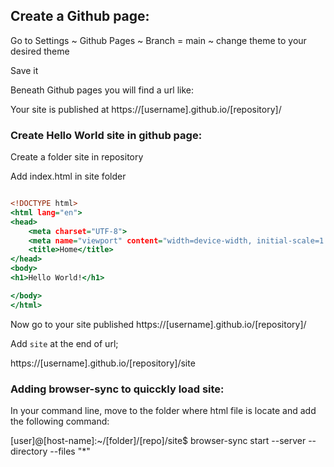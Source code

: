 ## Create a Github page:
Go to Settings ~ Github Pages ~ Branch = main ~ change theme to your desired theme 

Save it

Beneath Github pages you will find a url like:

Your site is published at https://[username].github.io/[repository]/

### Create Hello World site in github page:

Create a folder site in repository

Add index.html in site folder

```index.html

<!DOCTYPE html>
<html lang="en">
<head>
    <meta charset="UTF-8">
    <meta name="viewport" content="width=device-width, initial-scale=1.0">
    <title>Home</title>
</head>
<body>
<h1>Hello World!</h1>

</body>
</html>
```
Now go to your site published https://[username].github.io/[repository]/

Add `site` at the end of url;

https://[username].github.io/[repository]/site

### Adding browser-sync to quicckly load site:

In your command line, move to the folder where html file is locate and add the following command:

[user]@[host-name]:~/[folder]/[repo]/site$ browser-sync start --server --directory --files "*"
